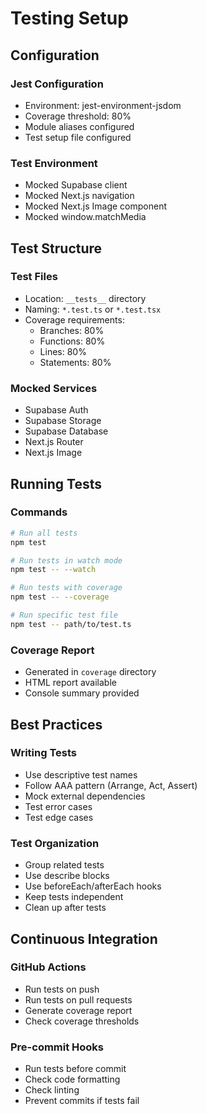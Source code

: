 # Testing Setup

## Configuration

### Jest Configuration
- Environment: jest-environment-jsdom
- Coverage threshold: 80%
- Module aliases configured
- Test setup file configured

### Test Environment
- Mocked Supabase client
- Mocked Next.js navigation
- Mocked Next.js Image component
- Mocked window.matchMedia

## Test Structure

### Test Files
- Location: `__tests__` directory
- Naming: `*.test.ts` or `*.test.tsx`
- Coverage requirements:
  - Branches: 80%
  - Functions: 80%
  - Lines: 80%
  - Statements: 80%

### Mocked Services
- Supabase Auth
- Supabase Storage
- Supabase Database
- Next.js Router
- Next.js Image

## Running Tests

### Commands
```bash
# Run all tests
npm test

# Run tests in watch mode
npm test -- --watch

# Run tests with coverage
npm test -- --coverage

# Run specific test file
npm test -- path/to/test.ts
```

### Coverage Report
- Generated in `coverage` directory
- HTML report available
- Console summary provided

## Best Practices

### Writing Tests
- Use descriptive test names
- Follow AAA pattern (Arrange, Act, Assert)
- Mock external dependencies
- Test error cases
- Test edge cases

### Test Organization
- Group related tests
- Use describe blocks
- Use beforeEach/afterEach hooks
- Keep tests independent
- Clean up after tests

## Continuous Integration

### GitHub Actions
- Run tests on push
- Run tests on pull requests
- Generate coverage report
- Check coverage thresholds

### Pre-commit Hooks
- Run tests before commit
- Check code formatting
- Check linting
- Prevent commits if tests fail 